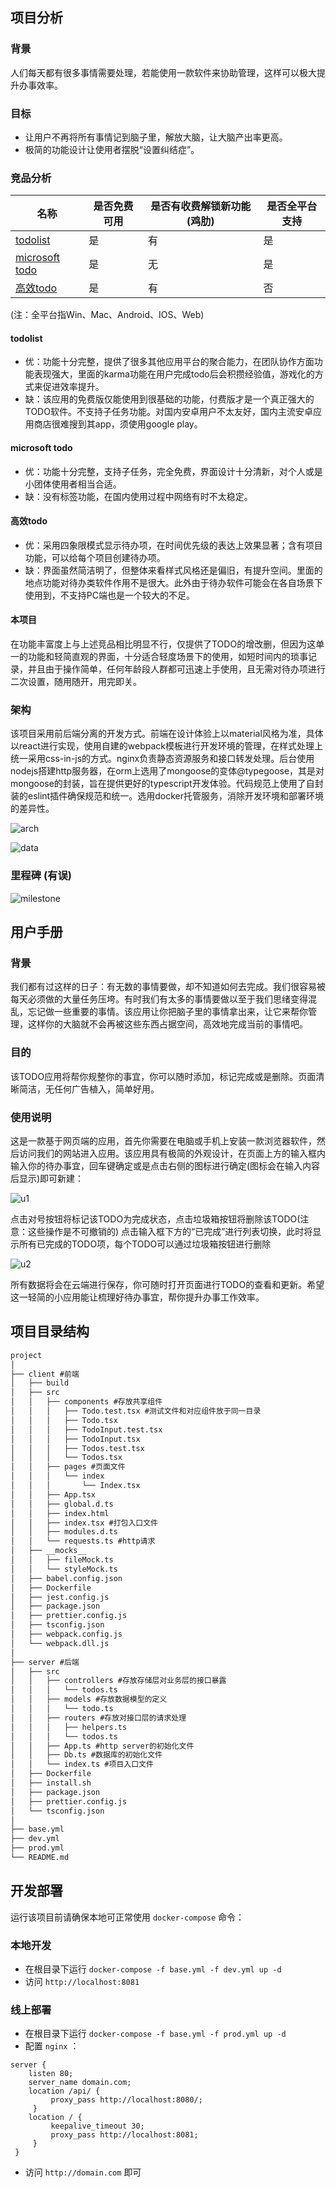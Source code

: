 ## 项目分析

### 背景
人们每天都有很多事情需要处理，若能使用一款软件来协助管理，这样可以极大提升办事效率。

### 目标
- 让用户不再将所有事情记到脑子里，解放大脑，让大脑产出率更高。  
- 极简的功能设计让使用者摆脱“设置纠结症”。

### 竞品分析
|名称| 是否免费可用| 是否有收费解锁新功能 (鸡肋) | 是否全平台支持|
|---|---|---|---| 
|[todolist](https://todoist.com/)| 是| 有| 是 |
|[microsoft todo](https://todo.microsoft.com/tasks/)| 是| 无| 是|
|[高效todo](http://www.gxtodo.com/)| 是| 有 | 否| 是 |

(注：全平台指Win、Mac、Android、IOS、Web)

#### todolist  
- 优：功能十分完整，提供了很多其他应用平台的聚合能力，在团队协作方面功能表现强大，里面的karma功能在用户完成todo后会积攒经验值，游戏化的方式来促进效率提升。
- 缺：该应用的免费版仅能使用到很基础的功能，付费版才是一个真正强大的TODO软件。不支持子任务功能。对国内安卓用户不太友好，国内主流安卓应用商店很难搜到其app，须使用google play。

#### microsoft todo 
- 优：功能十分完整，支持子任务，完全免费，界面设计十分清新，对个人或是小团体使用者相当合适。
- 缺：没有标签功能，在国内使用过程中网络有时不太稳定。

#### 高效todo 
- 优：采用四象限模式显示待办项，在时间优先级的表达上效果显著；含有项目功能，可以给每个项目创建待办项。
- 缺：界面虽然简洁明了，但整体来看样式风格还是偏旧，有提升空间。里面的地点功能对待办类软件作用不是很大。此外由于待办软件可能会在各自场景下使用到，不支持PC端也是一个较大的不足。

#### 本项目
在功能丰富度上与上述竞品相比明显不行，仅提供了TODO的增改删，但因为这单一的功能和轻简直观的界面，十分适合轻度场景下的使用，如短时间内的琐事记录，并且由于操作简单，任何年龄段人群都可迅速上手使用，且无需对待办项进行二次设置，随用随开，用完即关。

### 架构
该项目采用前后端分离的开发方式。前端在设计体验上以material风格为准，具体以react进行实现，使用自建的webpack模板进行开发环境的管理，在样式处理上统一采用css-in-js的方式。nginx负责静态资源服务和接口转发处理。后台使用nodejs搭建http服务器，在orm上选用了mongoose的变体@typegoose，其是对mongoose的封装，旨在提供更好的typescript开发体验。代码规范上使用了自封装的eslint插件确保规范和统一。选用docker托管服务，消除开发环境和部署环境的差异性。

![arch](./images/p-arch.jpg)

![data](./images/p-data-flow.jpg)


### 里程碑 (有误)
![milestone](./images/p-milestone.jpg)

## 用户手册
### 背景
我们都有过这样的日子：有无数的事情要做，却不知道如何去完成。我们很容易被每天必须做的大量任务压垮。有时我们有太多的事情要做以至于我们思绪变得混乱，忘记做一些重要的事情。该应用让你把脑子里的事情拿出来，让它来帮你管理，这样你的大脑就不会再被这些东西占据空间，高效地完成当前的事情吧。
### 目的
该TODO应用将帮你规整你的事宜，你可以随时添加，标记完成或是删除。页面清晰简洁，无任何广告植入，简单好用。
### 使用说明
这是一款基于网页端的应用，首先你需要在电脑或手机上安装一款浏览器软件，然后访问我们的网站进入应用。该应用具有极简的外观设计，在页面上方的输入框内输入你的待办事宜，回车键确定或是点击右侧的图标进行确定(图标会在输入内容后显示)即可新建：

![u1](./images/u1.png)

点击对号按钮将标记该TODO为完成状态，点击垃圾箱按钮将删除该TODO(注意：这些操作是不可撤销的)
点击输入框下方的“已完成”进行列表切换，此时将显示所有已完成的TODO项，每个TODO可以通过垃圾箱按钮进行删除

![u2](./images/u2.png)

所有数据将会在云端进行保存，你可随时打开页面进行TODO的查看和更新。希望这一轻简的小应用能让梳理好待办事宜，帮你提升办事工作效率。

## 项目目录结构
```txt
project
│ 
├── client #前端
│   ├── build
│   ├── src
│   │   ├── components #存放共享组件
│   │   │   ├── Todo.test.tsx #测试文件和对应组件放于同一目录
│   │   │   ├── Todo.tsx
│   │   │   ├── TodoInput.test.tsx
│   │   │   ├── TodoInput.tsx
│   │   │   ├── Todos.test.tsx
│   │   │   └── Todos.tsx
│   │   ├── pages #页面文件
│   │   │   └── index
│   │   │       └── Index.tsx
│   │   ├── App.tsx
│   │   ├── global.d.ts
│   │   ├── index.html
│   │   ├── index.tsx #打包入口文件
│   │   ├── modules.d.ts
│   │   └── requests.ts #http请求
│   ├── __mocks__
│   │   ├── fileMock.ts
│   │   └── styleMock.ts
│   ├── babel.config.json
│   ├── Dockerfile
│   ├── jest.config.js
│   ├── package.json
│   ├── prettier.config.js
│   ├── tsconfig.json
│   ├── webpack.config.js
│   └── webpack.dll.js
│ 
├── server #后端
│   ├── src
│   │   ├── controllers #存放存储层对业务层的接口暴露
│   │   │   └── todos.ts
│   │   ├── models #存放数据模型的定义
│   │   │   └── todo.ts
│   │   ├── routers #存放对接口层的请求处理
│   │   │   ├── helpers.ts
│   │   │   └── todos.ts
│   │   ├── App.ts #http server的初始化文件
│   │   ├── Db.ts #数据库的初始化文件
│   │   └── index.ts #项目入口文件
│   ├── Dockerfile
│   ├── install.sh
│   ├── package.json
│   ├── prettier.config.js
│   └── tsconfig.json
│ 
├── base.yml
├── dev.yml
├── prod.yml
└── README.md
```

## 开发部署
运行该项目前请确保本地可正常使用 `docker-compose` 命令：
### 本地开发
- 在根目录下运行 `docker-compose -f base.yml -f dev.yml up -d`
- 访问 `http://localhost:8081`
### 线上部署
- 在根目录下运行 `docker-compose -f base.yml -f prod.yml up -d`
- 配置 `nginx` ：
```
server {
    listen 80;
    server_name domain.com;
    location /api/ {
         proxy_pass http://localhost:8080/;
     }
    location / {
         keepalive_timeout 30;
         proxy_pass http://localhost:8081;
     }
 }
```
- 访问 `http://domain.com` 即可
